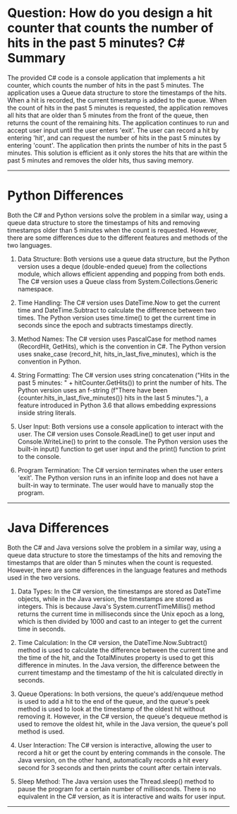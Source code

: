# Question: How do you design a hit counter that counts the number of hits in the past 5 minutes? C# Summary

The provided C# code is a console application that implements a hit counter, which counts the number of hits in the past 5 minutes. The application uses a Queue data structure to store the timestamps of the hits. When a hit is recorded, the current timestamp is added to the queue. When the count of hits in the past 5 minutes is requested, the application removes all hits that are older than 5 minutes from the front of the queue, then returns the count of the remaining hits. The application continues to run and accept user input until the user enters 'exit'. The user can record a hit by entering 'hit', and can request the number of hits in the past 5 minutes by entering 'count'. The application then prints the number of hits in the past 5 minutes. This solution is efficient as it only stores the hits that are within the past 5 minutes and removes the older hits, thus saving memory.

---

# Python Differences

Both the C# and Python versions solve the problem in a similar way, using a queue data structure to store the timestamps of hits and removing timestamps older than 5 minutes when the count is requested. However, there are some differences due to the different features and methods of the two languages.

1. Data Structure: Both versions use a queue data structure, but the Python version uses a deque (double-ended queue) from the collections module, which allows efficient appending and popping from both ends. The C# version uses a Queue class from System.Collections.Generic namespace.

2. Time Handling: The C# version uses DateTime.Now to get the current time and DateTime.Subtract to calculate the difference between two times. The Python version uses time.time() to get the current time in seconds since the epoch and subtracts timestamps directly.

3. Method Names: The C# version uses PascalCase for method names (RecordHit, GetHits), which is the convention in C#. The Python version uses snake_case (record_hit, hits_in_last_five_minutes), which is the convention in Python.

4. String Formatting: The C# version uses string concatenation ("Hits in the past 5 minutes: " + hitCounter.GetHits()) to print the number of hits. The Python version uses an f-string (f"There have been {counter.hits_in_last_five_minutes()} hits in the last 5 minutes."), a feature introduced in Python 3.6 that allows embedding expressions inside string literals.

5. User Input: Both versions use a console application to interact with the user. The C# version uses Console.ReadLine() to get user input and Console.WriteLine() to print to the console. The Python version uses the built-in input() function to get user input and the print() function to print to the console.

6. Program Termination: The C# version terminates when the user enters 'exit'. The Python version runs in an infinite loop and does not have a built-in way to terminate. The user would have to manually stop the program.

---

# Java Differences

Both the C# and Java versions solve the problem in a similar way, using a queue data structure to store the timestamps of the hits and removing the timestamps that are older than 5 minutes when the count is requested. However, there are some differences in the language features and methods used in the two versions.

1. Data Types: In the C# version, the timestamps are stored as DateTime objects, while in the Java version, the timestamps are stored as integers. This is because Java's System.currentTimeMillis() method returns the current time in milliseconds since the Unix epoch as a long, which is then divided by 1000 and cast to an integer to get the current time in seconds.

2. Time Calculation: In the C# version, the DateTime.Now.Subtract() method is used to calculate the difference between the current time and the time of the hit, and the TotalMinutes property is used to get this difference in minutes. In the Java version, the difference between the current timestamp and the timestamp of the hit is calculated directly in seconds.

3. Queue Operations: In both versions, the queue's add/enqueue method is used to add a hit to the end of the queue, and the queue's peek method is used to look at the timestamp of the oldest hit without removing it. However, in the C# version, the queue's dequeue method is used to remove the oldest hit, while in the Java version, the queue's poll method is used.

4. User Interaction: The C# version is interactive, allowing the user to record a hit or get the count by entering commands in the console. The Java version, on the other hand, automatically records a hit every second for 3 seconds and then prints the count after certain intervals.

5. Sleep Method: The Java version uses the Thread.sleep() method to pause the program for a certain number of milliseconds. There is no equivalent in the C# version, as it is interactive and waits for user input.

---
